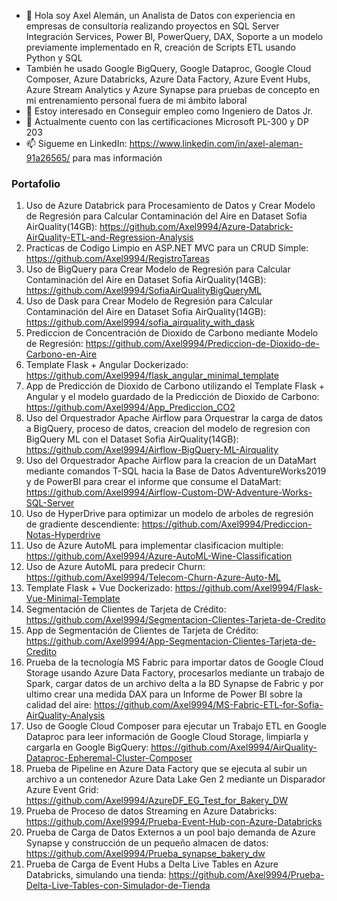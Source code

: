- 👋 Hola soy Axel Alemán, un Analista de Datos con experiencia en empresas de consultoría realizando proyectos en SQL Server Integración Services, Power BI, PowerQuery, DAX, Soporte a un modelo previamente implementado en R, creación de Scripts ETL usando Python y SQL
- También he usado Google BigQuery, Google Dataproc, Google Cloud Composer, Azure Databricks, Azure Data Factory, Azure Event Hubs, Azure Stream Analytics y Azure Synapse para pruebas de concepto en mi entrenamiento personal fuera de mi ámbito laboral
- 👀 Estoy interesado en Conseguir empleo como Ingeniero de Datos Jr.
- 🌱 Actualmente cuento con las certificaciones Microsoft PL-300 y DP 203
- 📫 Sigueme en LinkedIn: https://www.linkedin.com/in/axel-aleman-91a26565/ para mas información

### Portafolio

1. Uso de Azure Databrick para Procesamiento de Datos y Crear Modelo de Regresión para Calcular Contaminación del Aire en Dataset Sofia AirQuality(14GB): https://github.com/Axel9994/Azure-Databrick-AirQuality-ETL-and-Regression-Analysis
2. Practicas de Codigo Limpio en ASP.NET MVC para un CRUD Simple: https://github.com/Axel9994/RegistroTareas
3. Uso de BigQuery para Crear Modelo de Regresión para Calcular Contaminación del Aire en Dataset Sofia AirQuality(14GB): https://github.com/Axel9994/SofiaAirQualityBigQueryML
4. Uso de Dask para Crear Modelo de Regresión para Calcular Contaminación del Aire en Dataset Sofia AirQuality(14GB): https://github.com/Axel9994/sofia_airquality_with_dask
5. Prediccion de Concentración de Dioxido de Carbono mediante Modelo de Regresión: https://github.com/Axel9994/Prediccion-de-Dioxido-de-Carbono-en-Aire
6. Template Flask + Angular Dockerizado: https://github.com/Axel9994/flask_angular_minimal_template
7. App de Predicción de Dioxido de Carbono utilizando el Template Flask + Angular y el modelo guardado de la Predicción de Dioxido de Carbono: https://github.com/Axel9994/App_Prediccion_CO2
8. Uso del Orquestrador Apache Airflow para Orquestrar la carga de datos a BigQuery, proceso de datos, creacion del modelo de regresion con BigQuery ML con el Dataset Sofia AirQuality(14GB): https://github.com/Axel9994/Airflow-BigQuery-ML-Airquality
9. Uso del Orquestrador Apache Airflow para la creacion de un DataMart mediante comandos T-SQL hacia la Base de Datos AdventureWorks2019 y de PowerBI para crear el informe que consume el DataMart: https://github.com/Axel9994/Airflow-Custom-DW-Adventure-Works-SQL-Server
10. Uso de HyperDrive para optimizar un modelo de arboles de regresión de gradiente descendiente: https://github.com/Axel9994/Prediccion-Notas-Hyperdrive
11. Uso de Azure AutoML para implementar clasificacion multiple: https://github.com/Axel9994/Azure-AutoML-Wine-Classification
12. Uso de Azure AutoML para predecir Churn: https://github.com/Axel9994/Telecom-Churn-Azure-Auto-ML
13. Template Flask + Vue Dockerizado: https://github.com/Axel9994/Flask-Vue-Minimal-Template
14. Segmentación de Clientes de Tarjeta de Crédito: https://github.com/Axel9994/Segmentacion-Clientes-Tarjeta-de-Credito
15. App de Segmentación de Clientes de Tarjeta de Crédito: https://github.com/Axel9994/App-Segmentacion-Clientes-Tarjeta-de-Credito
16. Prueba de la tecnología MS Fabric para importar datos de Google Cloud Storage usando Azure Data Factory, procesarlos mediante un trabajo de Spark, cargar datos de un archivo delta a la BD Synapse de Fabric y por ultimo crear una medida DAX para un Informe de Power BI sobre la calidad del aire: https://github.com/Axel9994/MS-Fabric-ETL-for-Sofia-AirQuality-Analysis
17. Uso de Google Cloud Composer para ejecutar un Trabajo ETL en Google Dataproc para leer información de Google Cloud Storage, limpiarla y cargarla en Google BigQuery: https://github.com/Axel9994/AirQuality-Dataproc-Epheremal-Cluster-Composer
18. Prueba de Pipeline en Azure Data Factory que se ejecuta al subir un archivo a un contenedor Azure Data Lake Gen 2 mediante un Disparador Azure Event Grid: https://github.com/Axel9994/AzureDF_EG_Test_for_Bakery_DW
19. Prueba de Proceso de datos Streaming en Azure Databricks: https://github.com/Axel9994/Prueba-Event-Hub-con-Azure-Databricks
20. Prueba de Carga de Datos Externos a un pool bajo demanda de Azure Synapse y construcción de un pequeño almacen de datos: https://github.com/Axel9994/Prueba_synapse_bakery_dw
21. Prueba de Carga de Event Hubs a Delta Live Tables en Azure Databricks, simulando una tienda: https://github.com/Axel9994/Prueba-Delta-Live-Tables-con-Simulador-de-Tienda


<!---
Axel9994/Axel9994 is a ✨ special ✨ repository because its `README.md` (this file) appears on your GitHub profile.
You can click the Preview link to take a look at your changes.
--->
